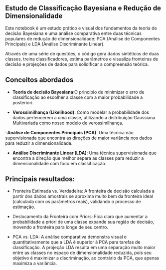 ## Estudo de Classificação Bayesiana e Redução de Dimensionalidade
Este notebook é um estudo prático e visual dos fundamentos da teoria de decisão Bayesiana e uma análise comparativa entre duas técnicas populares de redução de dimensionalidade: PCA (Análise de Componentes Principais) e LDA (Análise Discriminante Linear).

Através de uma série de questões, o código gera dados sintéticos de duas classes, treina classificadores, estima parâmetros e visualiza fronteiras de decisão e projeções de dados para solidificar a compreensão teórica.

## Conceitos abordados

- **Teoria de decisão Bayesiana**:O princípio de minimizar o erro de classificação ao escolher a classe com a maior probabilidade a posteriori.

- **Verossimilhança (Likelihood)**: Como modelar a probabilidade dos dados pertencerem a uma classe, utilizando a distribuição Gaussiana Multivariada como nosso modelo de verossimilhança.

-**Análise de Componentes Principais (PCA)**: Uma técnica não supervisionada que encontra as direções de maior variância nos dados para reduzir a dimensionalidade.

- **Análise Discriminante Linear (LDA)**: Uma técnica supervisionada que encontra a direção que melhor separa as classes para reduzir a dimensionalidade com foco em classificação.

## Principais resultados:

- Fronteira Estimada vs. Verdadeira: A fronteira de decisão calculada a partir dos dados amostrais se aproxima muito bem da fronteira ideal (calculada com os parâmetros reais), validando o processo de estimação.

- Deslocamento da Fronteira com Priors: Fica claro que aumentar a probabilidade a priori de uma classe expande sua região de decisão, movendo a fronteira para longe de seu centro.

- PCA vs. LDA: A análise comparativa demonstra visual e quantitativamente que a LDA é superior à PCA para tarefas de classificação. A projeção LDA resulta em uma separação muito maior entre as classes no espaço de dimensionalidade reduzida, pois seu objetivo é maximizar a discriminação, ao contrário da PCA, que apenas maximiza a variância.